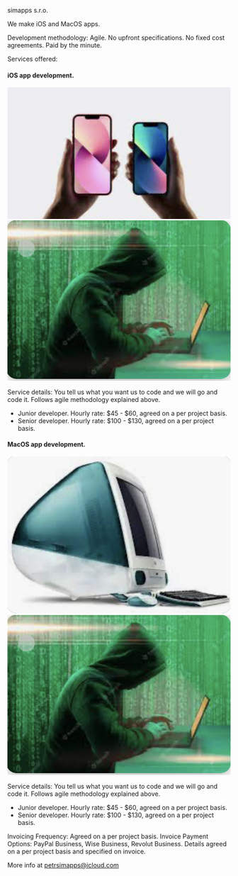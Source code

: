 simapps s.r.o.

We make iOS and MacOS apps.

Development methodology: Agile. No upfront specifications. No fixed cost agreements. Paid by the minute.

Services offered:

#### iOS app development.
![iPhone](/IMG_0145.jpeg?raw=true "iPhone") ![Coding](/IMG_0155.jpeg?raw=true "Coding")

  Service details: You tell us what you want us to code and we will go and code it. Follows agile methodology explained above.
  - Junior developer. Hourly rate: $45 - $60, agreed on a per project basis.
  - Senior developer. Hourly rate: $100 - $130, agreed on a per project basis.
#### MacOS app development.
![iMac](/IMG_0153.jpeg?raw=true "iMac") ![Coding](/IMG_0155.jpeg?raw=true "Coding")

  Service details: You tell us what you want us to code and we will go and code it. Follows agile methodology explained above.
  - Junior developer. Hourly rate: $45 - $60, agreed on a per project basis.
  - Senior developer. Hourly rate: $100 - $130, agreed on a per project basis.

Invoicing Frequency: Agreed on a per project basis.
Invoice Payment Options: PayPal Business, Wise Business, Revolut Business. Details agreed on a per project basis and specified on invoice.

More info at petrsimapps@icloud.com
